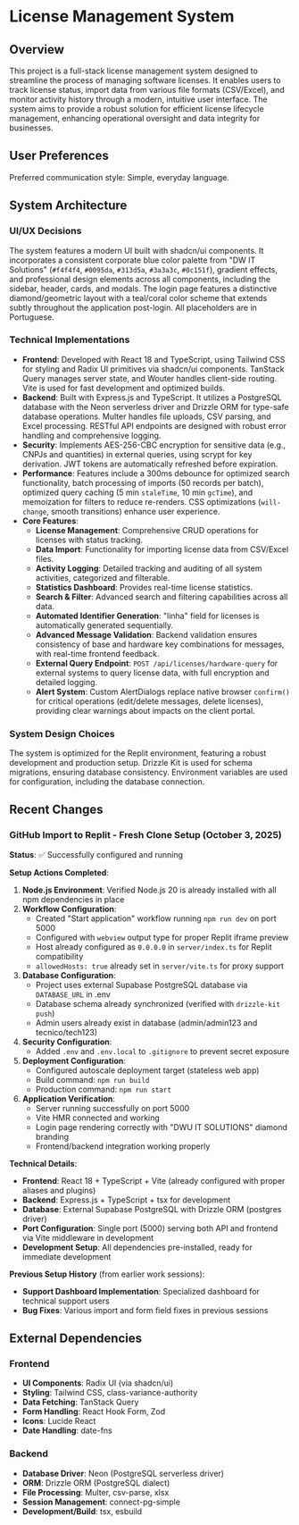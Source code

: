 # License Management System

## Overview

This project is a full-stack license management system designed to streamline the process of managing software licenses. It enables users to track license status, import data from various file formats (CSV/Excel), and monitor activity history through a modern, intuitive user interface. The system aims to provide a robust solution for efficient license lifecycle management, enhancing operational oversight and data integrity for businesses.

## User Preferences

Preferred communication style: Simple, everyday language.

## System Architecture

### UI/UX Decisions
The system features a modern UI built with shadcn/ui components. It incorporates a consistent corporate blue color palette from "DW IT Solutions" (`#f4f4f4`, `#0095da`, `#313d5a`, `#3a3a3c`, `#0c151f`), gradient effects, and professional design elements across all components, including the sidebar, header, cards, and modals. The login page features a distinctive diamond/geometric layout with a teal/coral color scheme that extends subtly throughout the application post-login. All placeholders are in Portuguese.

### Technical Implementations
- **Frontend**: Developed with React 18 and TypeScript, using Tailwind CSS for styling and Radix UI primitives via shadcn/ui components. TanStack Query manages server state, and Wouter handles client-side routing. Vite is used for fast development and optimized builds.
- **Backend**: Built with Express.js and TypeScript. It utilizes a PostgreSQL database with the Neon serverless driver and Drizzle ORM for type-safe database operations. Multer handles file uploads, CSV parsing, and Excel processing. RESTful API endpoints are designed with robust error handling and comprehensive logging.
- **Security**: Implements AES-256-CBC encryption for sensitive data (e.g., CNPJs and quantities) in external queries, using scrypt for key derivation. JWT tokens are automatically refreshed before expiration.
- **Performance**: Features include a 300ms debounce for optimized search functionality, batch processing of imports (50 records per batch), optimized query caching (5 min `staleTime`, 10 min `gcTime`), and memoization for filters to reduce re-renders. CSS optimizations (`will-change`, smooth transitions) enhance user experience.
- **Core Features**:
    - **License Management**: Comprehensive CRUD operations for licenses with status tracking.
    - **Data Import**: Functionality for importing license data from CSV/Excel files.
    - **Activity Logging**: Detailed tracking and auditing of all system activities, categorized and filterable.
    - **Statistics Dashboard**: Provides real-time license statistics.
    - **Search & Filter**: Advanced search and filtering capabilities across all data.
    - **Automated Identifier Generation**: "linha" field for licenses is automatically generated sequentially.
    - **Advanced Message Validation**: Backend validation ensures consistency of base and hardware key combinations for messages, with real-time frontend feedback.
    - **External Query Endpoint**: `POST /api/licenses/hardware-query` for external systems to query license data, with full encryption and detailed logging.
    - **Alert System**: Custom AlertDialogs replace native browser `confirm()` for critical operations (edit/delete messages, delete licenses), providing clear warnings about impacts on the client portal.

### System Design Choices
The system is optimized for the Replit environment, featuring a robust development and production setup. Drizzle Kit is used for schema migrations, ensuring database consistency. Environment variables are used for configuration, including the database connection.

## Recent Changes

### GitHub Import to Replit - Fresh Clone Setup (October 3, 2025)
**Status**: ✅ Successfully configured and running

**Setup Actions Completed**:
1. **Node.js Environment**: Verified Node.js 20 is already installed with all npm dependencies in place
2. **Workflow Configuration**: 
   - Created "Start application" workflow running `npm run dev` on port 5000
   - Configured with `webview` output type for proper Replit iframe preview
   - Host already configured as `0.0.0.0` in `server/index.ts` for Replit compatibility
   - `allowedHosts: true` already set in `server/vite.ts` for proxy support
3. **Database Configuration**: 
   - Project uses external Supabase PostgreSQL database via `DATABASE_URL` in .env
   - Database schema already synchronized (verified with `drizzle-kit push`)
   - Admin users already exist in database (admin/admin123 and tecnico/tech123)
4. **Security Configuration**: 
   - Added `.env` and `.env.local` to `.gitignore` to prevent secret exposure
5. **Deployment Configuration**: 
   - Configured autoscale deployment target (stateless web app)
   - Build command: `npm run build`
   - Production command: `npm run start`
6. **Application Verification**: 
   - Server running successfully on port 5000
   - Vite HMR connected and working
   - Login page rendering correctly with "DWU IT SOLUTIONS" diamond branding
   - Frontend/backend integration working properly

**Technical Details**:
- **Frontend**: React 18 + TypeScript + Vite (already configured with proper aliases and plugins)
- **Backend**: Express.js + TypeScript + tsx for development
- **Database**: External Supabase PostgreSQL with Drizzle ORM (postgres driver)
- **Port Configuration**: Single port (5000) serving both API and frontend via Vite middleware in development
- **Development Setup**: All dependencies pre-installed, ready for immediate development

**Previous Setup History** (from earlier work sessions):
- **Support Dashboard Implementation**: Specialized dashboard for technical support users
- **Bug Fixes**: Various import and form field fixes in previous sessions

## External Dependencies

### Frontend
- **UI Components**: Radix UI (via shadcn/ui)
- **Styling**: Tailwind CSS, class-variance-authority
- **Data Fetching**: TanStack Query
- **Form Handling**: React Hook Form, Zod
- **Icons**: Lucide React
- **Date Handling**: date-fns

### Backend
- **Database Driver**: Neon (PostgreSQL serverless driver)
- **ORM**: Drizzle ORM (PostgreSQL dialect)
- **File Processing**: Multer, csv-parse, xlsx
- **Session Management**: connect-pg-simple
- **Development/Build**: tsx, esbuild